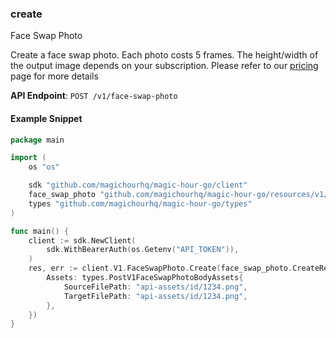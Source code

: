 
### create <a name="create"></a>
Face Swap Photo

Create a face swap photo. Each photo costs 5 frames. The height/width of the output image depends on your subscription. Please refer to our [pricing](/pricing) page for more details

**API Endpoint**: `POST /v1/face-swap-photo`

#### Example Snippet

```go
package main

import (
	os "os"

	sdk "github.com/magichourhq/magic-hour-go/client"
	face_swap_photo "github.com/magichourhq/magic-hour-go/resources/v1/face_swap_photo"
	types "github.com/magichourhq/magic-hour-go/types"
)

func main() {
	client := sdk.NewClient(
		sdk.WithBearerAuth(os.Getenv("API_TOKEN")),
	)
	res, err := client.V1.FaceSwapPhoto.Create(face_swap_photo.CreateRequest{
		Assets: types.PostV1FaceSwapPhotoBodyAssets{
			SourceFilePath: "api-assets/id/1234.png",
			TargetFilePath: "api-assets/id/1234.png",
		},
	})
}

```
